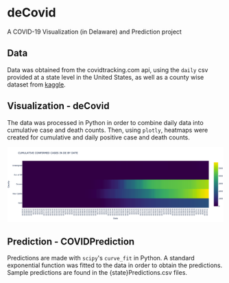 # deCovid 
A COVID-19 Visualization (in Delaware) and Prediction project

## Data
Data was obtained from the covidtracking.com api, using the ```daily``` csv provided at a state level in the United States, as well as a county wise dataset from [kaggle](https://www.kaggle.com/imdevskp/corona-virus-report?select=usa_county_wise.csv).

## Visualization - deCovid

The data was processed in Python in order to combine daily data into cumulative case and death counts. Then, using ```plotly```, heatmaps were created for cumulative and daily positive case and death counts.

![Sample Heatmap](/heatmap.png?raw=true "Sample Heatmap")

## Prediction - COVIDPrediction

Predictions are made with ```scipy```'s ```curve_fit``` in Python. A standard exponential function was fitted to the data in order to obtain the predictions. Sample predictions are found in the {state}Predictions.csv files.
